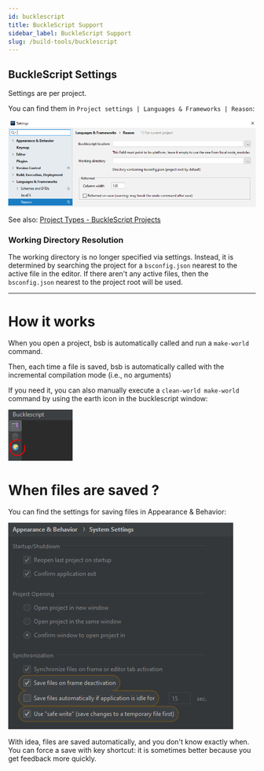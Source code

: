 ```yaml
---
id: bucklescript
title: BuckleScript Support
sidebar_label: BuckleScript Support
slug: /build-tools/bucklescript
---
```


## BuckleScript Settings

Settings are per project.

You can find them in `Project settings | Languages & Frameworks | Reason`: 

![](../../static/img/settings.png)

See also: [Project Types - BuckleScript Projects](https://github.com/giraud/reasonml-idea-plugin/wiki/Project-Types#bucklescript-projects)

### Working Directory Resolution
The working directory is no longer specified via settings. Instead, 
it is determined by searching the project for a `bsconfig.json` nearest
to the active file in the editor. If there aren't any active files,
then the `bsconfig.json` nearest to the project root will be used.

---

# How it works

When you open a project, bsb is automatically called and run a `make-world` command.

Then, each time a file is saved, bsb is automatically called with the incremental compilation mode (i.e., no arguments)

If you need it, you can also manually execute a `clean-world make-world` command by using the earth icon in the bucklescript window:

![](../../static/img/earth.png)

# When files are saved ?

You can find the settings for saving files in Appearance & Behavior:

![](../../static/img/save_settings.png)

With idea, files are saved automatically, and you don't know exactly when.
You can force a save with key shortcut: it is sometimes better because you get feedback more quickly.
